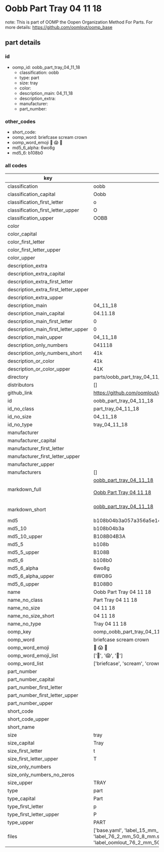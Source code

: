 # Oobb Part Tray 04 11 18  

note: This is part of OOMP the Oopen Organization Method For Parts. For more details: https://github.com/oomlout/oomp_base

##  part details





### id
* oomp_id: oobb_part_tray_04_11_18
  * classification: oobb
  * type: part
  * size: tray
  * color: 
  * description_main: 04_11_18
  * description_extra: 
  * manufacturer: 
  * part_number: 

### other_codes
* short_code: 
* oomp_word: briefcase scream crown
* oomp_word_emoji :briefcase: :scream: :crown:
* md5_6_alpha: 6wo8g
* md5_6: b108b0

### all codes 
| key | value |  
| --- | --- |  
| classification | oobb |  
| classification_capital | Oobb |  
| classification_first_letter | o |  
| classification_first_letter_upper | O |  
| classification_upper | OOBB |  
| color |  |  
| color_capital |  |  
| color_first_letter |  |  
| color_first_letter_upper |  |  
| color_upper |  |  
| description_extra |  |  
| description_extra_capital |  |  
| description_extra_first_letter |  |  
| description_extra_first_letter_upper |  |  
| description_extra_upper |  |  
| description_main | 04_11_18 |  
| description_main_capital | 04.11.18 |  
| description_main_first_letter | 0 |  
| description_main_first_letter_upper | 0 |  
| description_main_upper | 04_11_18 |  
| description_only_numbers | 041118 |  
| description_only_numbers_short | 41k |  
| description_or_color | 41k |  
| description_or_color_upper | 41K |  
| directory | parts/oobb_part_tray_04_11_18 |  
| distributors | [] |  
| github_link | https://github.com/oomlout/oomlout_oomp_part_src/tree/main/parts/oobb_part_tray_04_11_18/working |  
| id | oobb_part_tray_04_11_18 |  
| id_no_class | part_tray_04_11_18 |  
| id_no_size | 04_11_18 |  
| id_no_type | tray_04_11_18 |  
| manufacturer |  |  
| manufacturer_capital |  |  
| manufacturer_first_letter |  |  
| manufacturer_first_letter_upper |  |  
| manufacturer_upper |  |  
| manufacturers | [] |  
| markdown_full | [oobb_part_tray_04_11_18](https://github.com/oomlout/oomlout_oomp_part_src/tree/main/parts/oobb_part_tray_04_11_18/working)<br>[](https://github.com/oomlout/oomlout_oomp_part_src/tree/main/parts/oobb_part_tray_04_11_18/working)<br>[Oobb Part Tray 04 11 18](https://github.com/oomlout/oomlout_oomp_part_src/tree/main/parts/oobb_part_tray_04_11_18/working)<br><br> |  
| markdown_short | [oobb_part_tray_04_11_18](https://github.com/oomlout/oomlout_oomp_part_src/tree/main/parts/oobb_part_tray_04_11_18/working)<br><br> |  
| md5 | b108b04b3a057a356a5e14f11a967052 |  
| md5_10 | b108b04b3a |  
| md5_10_upper | B108B04B3A |  
| md5_5 | b108b |  
| md5_5_upper | B108B |  
| md5_6 | b108b0 |  
| md5_6_alpha | 6wo8g |  
| md5_6_alpha_upper | 6WO8G |  
| md5_6_upper | B108B0 |  
| name | Oobb Part Tray 04 11 18 |  
| name_no_class | Part Tray 04 11 18 |  
| name_no_size | 04 11 18 |  
| name_no_size_short | 04 11 18 |  
| name_no_type | Tray 04 11 18 |  
| oomp_key | oomp_oobb_part_tray_04_11_18 |  
| oomp_word | briefcase scream crown |  
| oomp_word_emoji | :briefcase: :scream: :crown: |  
| oomp_word_emoji_list | [':briefcase:', ':scream:', ':crown:'] |  
| oomp_word_list | ['briefcase', 'scream', 'crown'] |  
| part_number |  |  
| part_number_capital |  |  
| part_number_first_letter |  |  
| part_number_first_letter_upper |  |  
| part_number_upper |  |  
| short_code |  |  
| short_code_upper |  |  
| short_name |  |  
| size | tray |  
| size_capital | Tray |  
| size_first_letter | t |  
| size_first_letter_upper | T |  
| size_only_numbers |  |  
| size_only_numbers_no_zeros |  |  
| size_upper | TRAY |  
| type | part |  
| type_capital | Part |  
| type_first_letter | p |  
| type_first_letter_upper | P |  
| type_upper | PART |  
| files | ['base.yaml', 'label_15_mm_30_mm.pdf', 'label_15_mm_30_mm.svg', 'label_76_2_mm_50_8_mm.pdf', 'label_76_2_mm_50_8_mm.svg', 'label_oomlout_76_2_mm_50_8_mm.pdf', 'label_oomlout_76_2_mm_50_8_mm.svg', 'readme.md', 'working.json', 'working.yaml'] |  
